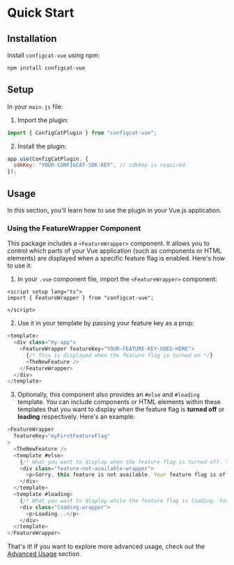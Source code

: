# Quick Start

## Installation

Install `configcat-vue` using npm:

```sh
npm install configcat-vue
```

## Setup

In your `main.js` file:

1. Import the plugin:

```js
import { ConfigCatPlugin } from "configcat-vue";
```

2. Install the plugin:

```js
app.use(ConfigCatPlugin, {
  sdkKey: "YOUR-CONFIGCAT-SDK-KEY", // sdkKey is required
});
```

## Usage

In this section, you'll learn how to use the plugin in your Vue.js application.

### Using the FeatureWrapper Component

This package includes a `<FeatureWrapper>` component. It allows you to control which parts of your Vue application (such as components or HTML elements) are displayed when a specific feature flag is enabled. Here's how to use it:

1. In your `.vue` component file, import the `<FeatureWrapper>` component:

```vue
<script setup lang="ts">
import { FeatureWrapper } from "configcat-vue";

</script>
```

2. Use it in your template by passing your feature key as a prop:

```js
<template>
  <div class="my-app">
    <FeatureWrapper featureKey="YOUR-FEATURE-KEY-GOES-HERE">
      {/* This is displayed when the feature flag is turned on */}
      <TheNewFeature />
    </FeatureWrapper>
  </div>
</template>
```

3. Optionally, this component also provides an `#else` and `#loading` template. You can include components or HTML elements within these templates that you want to display when the feature flag is **turned off** or **loading** respectively. Here's an example:

```js
<FeatureWrapper
  featureKey="myFirstFeatureFlag"
>
  <TheNewFeature />
  <template #else>
    {/* What you want to display when the feature flag is turned off. You can add anything in this block, like HTML elements or other Vue components */}
    <div class="feature-not-available-wrapper">
      <p>Sorry, this feature is not available. Your feature flag is off.</p>
    </div>
  </template>
  <template #loading>
    {/* What you want to display while the feature flag is loading. You can add anything in this block, like HTML elements or other Vue components */}
    <div class="loading-wrapper">
      <p>Loading...</p>
    </div>
  </template>
</FeatureWrapper>
```

That's it! If you want to explore more advanced usage, check out the [Advanced Usage](/advanced-usage.md) section.

